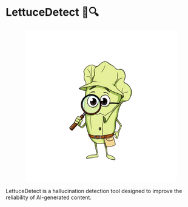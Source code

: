# LettuceDetect 🥬🔍

<p align="center">
  <img src="assets/lettuce_detective.png" alt="LettuceDetect Logo" width="400"/>
</p>

LettuceDetect is a hallucination detection tool designed to improve the reliability of AI-generated content.

